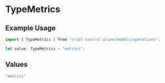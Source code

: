 # TypeMetrics

## Example Usage

```typescript
import { TypeMetrics } from "cribl-control-plane/models/operations";

let value: TypeMetrics = "metrics";
```

## Values

```typescript
"metrics"
```